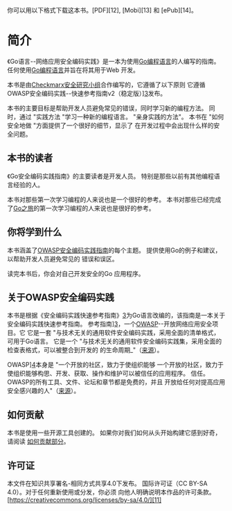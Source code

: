 你可以用以下格式下载这本书。[PDF][12], [Mobi][13] 和
[ePub][14]。

# 简介

《Go语言--网络应用安全编码实践》是一本为使用[Go编程语言][1]的人编写的指南。
任何使用[Go编程语言][1]并旨在将其用于Web
开发。

本书是由[Checkmarx安全研究小组][2]合作编写的，它遵循了以下原则
它遵循
OWASP安全编码实践--快速参考指南v2（稳定版）][3]发布。

本书的主要目标是帮助开发人员避免常见的错误，同时学习新的编程方法。
同时，通过 "实践方法 "学习一种新的编程语言。
"亲身实践的方法"。
本书在 "如何安全地做 "方面提供了一个很好的细节，显示了
在开发过程中会出现什么样的安全问题。

## 本书的读者

《Go安全编码实践指南》的主要读者是开发人员。
特别是那些以前有其他编程语言经验的人。

本书对那些第一次学习编程的人来说也是一个很好的参考。
本书对那些已经完成了[Go之旅][8]的第一次学习编程的人来说也是很好的参考。

## 你将学到什么

本书涵盖了[OWASP安全编码实践指南][3]的每个主题。
提供使用Go的例子和建议，以帮助开发人员避免常见的
错误和误区。

读完本书后，你会对自己开发安全的Go
应用程序。

## 关于OWASP安全编码实践

本书是根据《安全编码实践快速参考指南》[3]为Go语言改编的，该指南是一本关于安全编码实践快速参考指南。
参考指南][3]，一个[OWASP][4]--开放网络应用安全项目。它
它是一套 "与技术无关的通用软件安全编码实践，采用全面的清单格式，可用于Go语言。
它是一个 "与技术无关的通用软件安全编码实践集，采用全面的检查表格式，可以被整合到开发的
的生命周期_"（[来源][3]）。

OWASP][4]本身是 "一个开放的社区，致力于使组织能够
一个开放的社区，致力于使组织能够构思、开发、获取、操作和维护可以被信任的应用程序。
信任。OWASP的所有工具、文件、论坛和章节都是免费的，并且
开放给任何对提高应用安全感兴趣的人"（[来源][5]）。

## 如何贡献

本书是使用一些开源工具创建的。
如果你对我们如何从头开始构建它感到好奇，请阅读
[如何贡献部分][6]。

## 许可证

本文件在知识共享署名-相同方式共享4.0下发布。
国际许可证（CC BY-SA 4.0）。对于任何重新使用或分发，你必须
向他人明确说明本作品的许可条款。
[https://creativecommons.org/licenses/by-sa/4.0/][11]

[1]: https://golang.org
[2]: https://www.checkmarx.com
[3]: https://www.owasp.org/index.php/OWASP_Secure_Coding_Practices_-_Quick_Reference_Guide
[4]: https://www.owasp.org
[5]: https://www.owasp.org/index.php/About_OWASP
[6]: src/howto-contribute.md
[7]: https://www.twitter.com/checkmarx
[8]: https://www.gitbook.com/
[9]: https://checkmarx.gitbooks.io/go-scp/
[10]: https://www.gitbook.com/book/checkmarx/go-scp/
